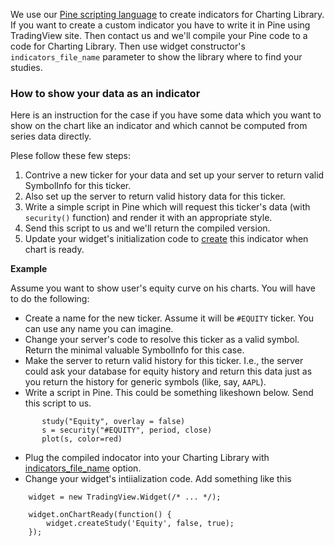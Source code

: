 We use our [Pine scripting language](https://www.tradingview.com/study-script-reference/) to create indicators for Charting Library. If you want to create a custom indicator you have to write it in Pine using TradingView site. Then contact us and we'll compile your Pine code to a code for Charting Library. Then use widget constructor's `indicators_file_name` parameter to show the library where to find your studies.


### How to show your data as an indicator

Here is an instruction for the case if you have some data which you want to show on the chart like an indicator and which cannot be computed from series data directly.

Plese follow these few steps:

  1. Contrive a new ticker for your data and set up your server to return valid SymbolInfo for this ticker.
  2. Also set up the server to return valid history data for this ticker.
  3. Write a simple script in Pine which will request this ticker's data (with `security()` function) and render it with an appropriate style.
  4. Send this script to us and we'll return the compiled version.
  5. Update your widget's initialization code to [create](https://github.com/tradingview/charting_library/wiki/Widget-Methods#createstudyname-forceoverlay-lock-inputs-callback-overrides) this indicator when chart is ready.

**Example**

Assume you want to show user's equity curve on his charts. You will have to do the following:

* Create a name for the new ticker. Assume it will be `#EQUITY` ticker. You can use any name you can imagine.
* Change your server's code to resolve this ticker as a valid symbol. Return the minimal valuable  SymbolInfo for this case.
* Make the server to return valid history for this ticker. I.e., the server could ask your database for equity history and return this data just as you return the history for generic symbols (like, say, `AAPL`).
* Write a script in Pine. This could be something likeshown below. Send this script to us.
```
       study("Equity", overlay = false)
       s = security("#EQUITY", period, close)
       plot(s, color=red)
```
* Plug the compiled indocator into your Charting Library with [indicators_file_name](https://github.com/tradingview/charting_library/wiki/Widget-Constructor#indicators_file_name) option.
* Change your widget's intiialization code. Add something like this
```
    widget = new TradingView.Widget(/* ... */);

    widget.onChartReady(function() {
        widget.createStudy('Equity', false, true);
    });
```
```
